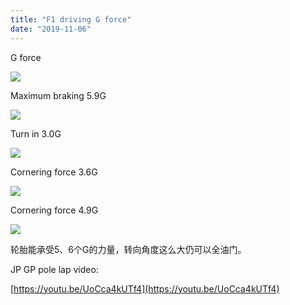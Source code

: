 ```yaml
---
title: "F1 driving G force"
date: "2019-11-06"
---
```


G force 

![](https://i.imgur.com/8omGrnt.png)

Maximum braking 5.9G 

![](https://i.imgur.com/ITum5mn.png)

Turn in 3.0G 

![](https://i.imgur.com/IPgAWrz.png)

Cornering force 3.6G 

![](https://i.imgur.com/7bOapvl.png)

Cornering force 4.9G 

![](https://i.imgur.com/8ZY0ivl.png)

轮胎能承受5、6个G的力量，转向角度这么大仍可以全油门。

JP GP pole lap video: 

[https://youtu.be/UoCca4kUTf4](https://youtu.be/UoCca4kUTf4)
